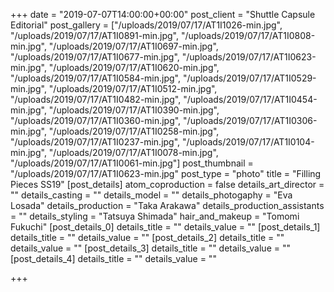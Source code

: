 +++
date = "2019-07-07T14:00:00+00:00"
post_client = "Shuttle Capsule Editorial"
post_gallery = ["/uploads/2019/07/17/AT1I1026-min.jpg", "/uploads/2019/07/17/AT1I0891-min.jpg", "/uploads/2019/07/17/AT1I0808-min.jpg", "/uploads/2019/07/17/AT1I0697-min.jpg", "/uploads/2019/07/17/AT1I0677-min.jpg", "/uploads/2019/07/17/AT1I0623-min.jpg", "/uploads/2019/07/17/AT1I0620-min.jpg", "/uploads/2019/07/17/AT1I0584-min.jpg", "/uploads/2019/07/17/AT1I0529-min.jpg", "/uploads/2019/07/17/AT1I0512-min.jpg", "/uploads/2019/07/17/AT1I0482-min.jpg", "/uploads/2019/07/17/AT1I0454-min.jpg", "/uploads/2019/07/17/AT1I0390-min.jpg", "/uploads/2019/07/17/AT1I0360-min.jpg", "/uploads/2019/07/17/AT1I0306-min.jpg", "/uploads/2019/07/17/AT1I0258-min.jpg", "/uploads/2019/07/17/AT1I0237-min.jpg", "/uploads/2019/07/17/AT1I0104-min.jpg", "/uploads/2019/07/17/AT1I0078-min.jpg", "/uploads/2019/07/17/AT1I0061-min.jpg"]
post_thumbnail = "/uploads/2019/07/17/AT1I0623-min.jpg"
post_type = "photo"
title = "Filling Pieces SS19"
[post_details]
atom_coproduction = false
details_art_director = ""
details_casting = ""
details_model = ""
details_photogaphy = "Eva Losada"
details_production = "Taka Arakawa"
details_production_assistants = ""
details_styling = "Tatsuya Shimada"
hair_and_makeup = "Tomomi Fukuchi"
[post_details_0]
details_title = ""
details_value = ""
[post_details_1]
details_title = ""
details_value = ""
[post_details_2]
details_title = ""
details_value = ""
[post_details_3]
details_title = ""
details_value = ""
[post_details_4]
details_title = ""
details_value = ""

+++
